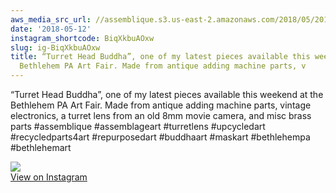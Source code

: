 ```yaml
---
aws_media_src_url: //assemblique.s3.us-east-2.amazonaws.com/2018/05/2018-05-12_03-17-42_UTC.jpg
date: '2018-05-12'
instagram_shortcode: BiqXkbuAOxw
slug: ig-BiqXkbuAOxw
title: “Turret Head Buddha”, one of my latest pieces available this weekend at the
  Bethlehem PA Art Fair. Made from antique adding machine parts, v
---
```


“Turret Head Buddha”, one of my latest pieces available this weekend at the Bethlehem PA Art Fair. Made from antique adding machine parts, vintage electronics, a turret lens from an old 8mm movie camera, and misc brass parts #assemblique #assemblageart #turretlens #upcycledart #recycledparts4art #repurposedart #buddhaart #maskart #bethlehempa #bethlehemart 

![](//assemblique.s3.us-east-2.amazonaws.com/2018/05/2018-05-12_03-17-42_UTC.jpg)   
[View on Instagram](https://www.instagram.com/p/BiqXkbuAOxw/)
